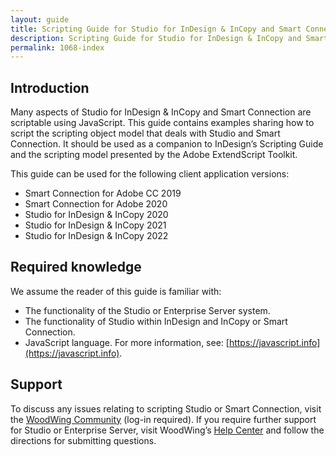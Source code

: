 ```yaml
---
layout: guide
title: Scripting Guide for Studio for InDesign & InCopy and Smart Connection
description: Scripting Guide for Studio for InDesign & InCopy and Smart Connection
permalink: 1068-index
---
```

## Introduction
Many aspects of Studio for InDesign & InCopy and Smart Connection are scriptable using JavaScript. This guide contains examples sharing how to script the scripting object model that deals with Studio and Smart Connection. It should be used as a companion to InDesign’s Scripting Guide and the scripting model presented by the Adobe ExtendScript Toolkit.

This guide can be used for the following client application versions:
* Smart Connection for Adobe CC 2019
* Smart Connection for Adobe 2020
* Studio for InDesign & InCopy 2020
* Studio for InDesign & InCopy 2021
* Studio for InDesign & InCopy 2022

## Required knowledge
We assume the reader of this guide is familiar with:
* The functionality of the Studio or Enterprise Server system.
* The functionality of Studio within InDesign and InCopy or Smart Connection.
* JavaScript language. For more information, see: [https://javascript.info](https://javascript.info).

## Support
To discuss any issues relating to scripting Studio or Smart Connection, visit the [WoodWing Community](https://helpcenter.woodwing.com/hc/en-us/community/topics) (log-in required).
If you require further support for Studio or Enterprise Server, visit WoodWing’s [Help Center](https://helpcenter.woodwing.com/hc/en-us) and follow the directions for submitting questions.
